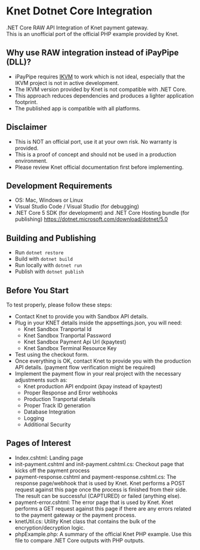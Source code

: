 # Knet Dotnet Core Integration

.NET Core RAW API Integration of Knet payment gateway.  
This is an unofficial port of the official PHP example provided by Knet.

## Why use RAW integration instead of iPayPipe (DLL)?

- iPayPipe requires [IKVM](https://www.ikvm.net/#Introduction) to work which is not ideal, especially that the IKVM project is not in active development.
- The IKVM version provided by Knet is not compatible with .NET Core.
- This approach reduces dependencies and produces a lighter application footprint.
- The published app is compatible with all platforms.

## Disclaimer

- This is NOT an official port, use it at your own risk. No warranty is provided.
- This is a proof of concept and should not be used in a production environment.
- Please review Knet official documentation first before implementing.

## Development Requirements

- OS: Mac, Windows or Linux
- Visual Studio Code / Visual Studio (for debugging)
- .NET Core 5 SDK (for development) and .NET Core Hosting bundle (for publishing) https://dotnet.microsoft.com/download/dotnet/5.0

## Building and Publishing

- Run `dotnet restore`
- Build with `dotnet build`
- Run locally with `dotnet run`
- Publish with `dotnet publish`

## Before You Start

To test properly, please follow these steps:

- Contact Knet to provide you with Sandbox API details.
- Plug in your KNET details inside the appsettings.json, you will need:
  - Knet Sandbox Tranportal Id
  - Knet Sandbox Tranportal Password
  - Knet Sandbox Payment Api Url (kpaytest)
  - Knet Sandbox Terminal Resource Key
- Test using the checkout form.
- Once everything is OK, contact Knet to provide you with the production API details. (payment flow verification might be required)
- Implement the payment flow in your real project with the necessary adjustments such as:
  - Knet production API endpoint (kpay instead of kpaytest)
  - Proper Response and Error webhooks
  - Production Tranportal details
  - Proper Track ID generation
  - Database Integration
  - Logging
  - Additional Security

## Pages of Interest

- Index.cshtml: Landing page
- init-payment.cshtml and init-payment.cshtml.cs: Checkout page that kicks off the payment process
- payment-response.cshtml and payment-response.cshtml.cs: The response page/webhook that is used by Knet. Knet performs a POST request against this page once the process is finished from their side. The result can be successful (CAPTURED) or failed (anything else).
- payment-error.cshtml: The error page that is used by Knet. Knet performs a GET request against this page if there are any errors related to the payment gateway or the payment process.
- knetUtil.cs: Utility Knet class that contains the bulk of the encryption/decryption logic.
- phpExample.php: A summary of the official Knet PHP example. Use this file to compare .NET Core outputs with PHP outputs.
